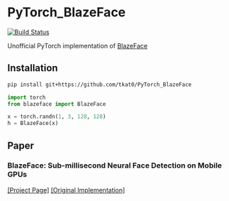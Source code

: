 # PyTorch_BlazeFace

[![Build Status](https://travis-ci.com/tkat0/PyTorch_BlazeFace.svg?branch=master)](https://travis-ci.com/tkat0/PyTorch_BlazeFace)

Unofficial PyTorch implementation of [BlazeFace](https://sites.google.com/view/perception-cv4arvr/blazeface)

## Installation

```bash
pip install git+https://github.com/tkat0/PyTorch_BlazeFace
```

```python
import torch
from blazeface import BlazeFace

x = torch.randn(1, 3, 128, 128)
h = BlazeFace(x)
```

## Paper
### BlazeFace: Sub-millisecond Neural Face Detection on Mobile GPUs
[[Project Page]](https://sites.google.com/view/perception-cv4arvr/blazeface)
[[Original Implementation]](https://github.com/google/mediapipe/tree/master/mediapipe/models#blazeface-face-detection-model)
